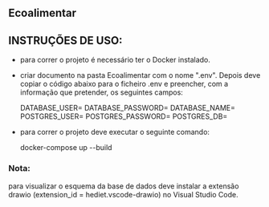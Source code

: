## Ecoalimentar 

## INSTRUÇÕES DE USO:

- para correr o projeto é necessário ter o Docker instalado. 

- criar documento na pasta Ecoalimentar com o nome ".env". Depois deve copiar o código abaixo para o ficheiro .env e preencher, com a informação que pretender, os seguintes campos:

    DATABASE_USER=
    DATABASE_PASSWORD=
    DATABASE_NAME=
    POSTGRES_USER=
    POSTGRES_PASSWORD=
    POSTGRES_DB=


- para correr o projeto deve executar o seguinte comando:

    docker-compose up --build



### Nota:
para visualizar o esquema da base de dados deve instalar a extensão drawio (extension_id = hediet.vscode-drawio) no Visual Studio Code.